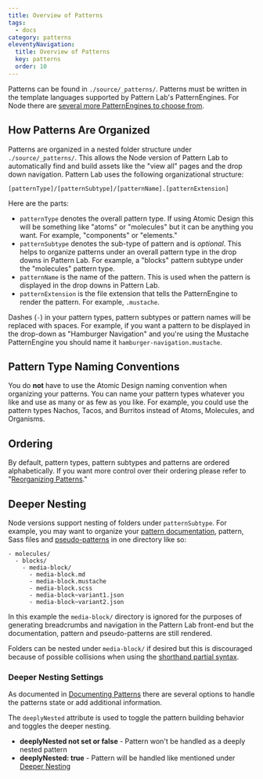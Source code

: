```yaml
---
title: Overview of Patterns
tags:
  - docs
category: patterns
eleventyNavigation:
  title: Overview of Patterns
  key: patterns
  order: 10
---
```


Patterns can be found in `./source/_patterns/`. Patterns must be written in the template languages supported by Pattern Lab's PatternEngines. For Node there are [several more PatternEngines to choose from](/docs/template-language-and-patternengines/).

## How Patterns Are Organized

Patterns are organized in a nested folder structure under `./source/_patterns/`. This allows the Node version of Pattern Lab to automatically find and build assets like the "view all" pages and the drop down navigation. Pattern Lab uses the following organizational structure:

    [patternType]/[patternSubtype]/[patternName].[patternExtension]

Here are the parts:

- `patternType` denotes the overall pattern type. If using Atomic Design this will be something like "atoms" or "molecules" but it can be anything you want. For example, "components" or "elements."
- `patternSubtype` denotes the sub-type of pattern and is _optional_. This helps to organize patterns under an overall pattern type in the drop downs in Pattern Lab. For example, a "blocks" pattern subtype under the "molecules" pattern type.
- `patternName` is the name of the pattern. This is used when the pattern is displayed in the drop downs in Pattern Lab.
- `patternExtension` is the file extension that tells the PatternEngine to render the pattern. For example, `.mustache`.

Dashes (`-`) in your pattern types, pattern subtypes or pattern names will be replaced with spaces. For example, if you want a pattern to be displayed in the drop-down as "Hamburger Navigation" and you're using the Mustache PatternEngine you should name it `hamburger-navigation.mustache`.

## Pattern Type Naming Conventions

You do **not** have to use the Atomic Design naming convention when organizing your patterns. You can name your pattern types whatever you like and use as many or as few as you like. For example, you could use the pattern types Nachos, Tacos, and Burritos instead of Atoms, Molecules, and Organisms.

## Ordering

By default, pattern types, pattern subtypes and patterns are ordered alphabetically. If you want more control over their ordering please refer to "[Reorganizing Patterns](/docs/reorganizing-patterns/)."

## Deeper Nesting

Node versions support nesting of folders under `patternSubtype`. For example, you may want to organize your [pattern documentation](/docs/documenting-patterns/), pattern, Sass files and [pseudo-patterns](/docs/using-pseudo-patterns/) in one directory like so:

    - molecules/
      - blocks/
        - media-block/
          - media-block.md
          - media-block.mustache
          - media-block.scss
          - media-block~variant1.json
          - media-block~variant2.json

In this example the `media-block/` directory is ignored for the purposes of generating breadcrumbs and navigation in the Pattern Lab front-end but the documentation, pattern and pseudo-patterns are still rendered.

Folders can be nested under `media-block/` if desired but this is discouraged because of possible collisions when using the [shorthand partial syntax](/docs/including-patterns/).

### Deeper Nesting Settings

As documented in [Documenting Patterns](/docs/documenting-patterns/) there are several options to handle the patterns state or add additional information.

The `deeplyNested` attribute is used to toggle the pattern building behavior and toggles the deeper nesting.

- **deeplyNested not set or false**  - Pattern won't be handled as a deeply nested pattern
- **deeplyNested: true**  - Pattern will be handled like mentioned under [Deeper Nesting](#heading-deeper-nesting)
